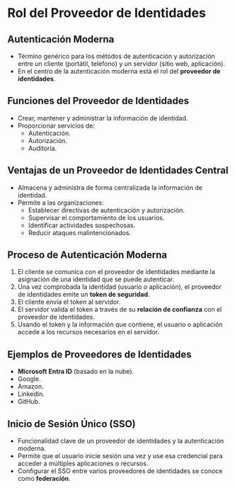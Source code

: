 # Rol del Proveedor de Identidades

## Autenticación Moderna
- Término genérico para los métodos de autenticación y autorización entre un cliente (portátil, teléfono) y un servidor (sitio web, aplicación).
- En el centro de la autenticación moderna está el rol del **proveedor de identidades**.

## Funciones del Proveedor de Identidades
- Crear, mantener y administrar la información de identidad.
- Proporcionar servicios de:
  - Autenticación.
  - Autorización.
  - Auditoría.

## Ventajas de un Proveedor de Identidades Central
- Almacena y administra de forma centralizada la información de identidad.
- Permite a las organizaciones:
  - Establecer directivas de autenticación y autorización.
  - Supervisar el comportamiento de los usuarios.
  - Identificar actividades sospechosas.
  - Reducir ataques malintencionados.

## Proceso de Autenticación Moderna
1. El cliente se comunica con el proveedor de identidades mediante la asignación de una identidad que se puede autenticar.
2. Una vez comprobada la identidad (usuario o aplicación), el proveedor de identidades emite un **token de seguridad**.
3. El cliente envía el token al servidor.
4. El servidor valida el token a través de su **relación de confianza** con el proveedor de identidades.
5. Usando el token y la información que contiene, el usuario o aplicación accede a los recursos necesarios en el servidor.

## Ejemplos de Proveedores de Identidades
- **Microsoft Entra ID** (basado en la nube).
- Google.
- Amazon.
- LinkedIn.
- GitHub.

## Inicio de Sesión Único (SSO)
- Funcionalidad clave de un proveedor de identidades y la autenticación moderna.
- Permite que el usuario inicie sesión una vez y use esa credencial para acceder a múltiples aplicaciones o recursos.
- Configurar el SSO entre varios proveedores de identidades se conoce como **federación**.
